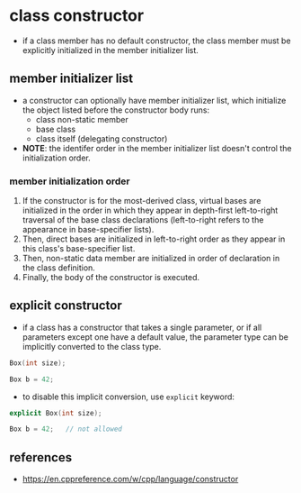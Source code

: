 # class constructor
* if a class member has no default constructor, the class member must be explicitly initialized in the member initializer list.

## member initializer list
* a constructor can optionally have member initializer list, which initialize the object listed before the constructor body runs:
    * class non-static member
    * base class
    * class itself (delegating constructor)
* **NOTE**: the identifer order in the member initializer list doesn't control the initialization order.

### member initialization order
1) If the constructor is for the most-derived class, virtual bases are initialized in the order in which they appear in depth-first left-to-right traversal of the base class declarations (left-to-right refers to the appearance in base-specifier lists).
2) Then, direct bases are initialized in left-to-right order as they appear in this class's base-specifier list.
3) Then, non-static data member are initialized in order of declaration in the class definition.
4) Finally, the body of the constructor is executed.

## explicit constructor
* if a class has a constructor that takes a single parameter, or if all parameters except one have a default value, the parameter type can be implicitly converted to the class type.
```cpp
Box(int size);

Box b = 42;
```
* to disable this implicit conversion, use `explicit` keyword:
```cpp
explicit Box(int size);

Box b = 42;   // not allowed
```


## references
* https://en.cppreference.com/w/cpp/language/constructor
